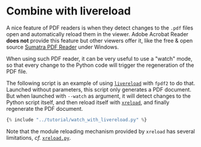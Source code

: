 # Combine with livereload

A nice feature of PDF readers is when they detect changes to the `.pdf` files open
and automatically reload them in the viewer.
Adobe Acrobat Reader **does not** provide this feature but other viewers offer it,
like the free & open source [Sumatra PDF Reader](https://www.sumatrapdfreader.org) under Windows.

When using such PDF reader, it can be very useful to use a "watch" mode,
so that every change to the Python code will trigger the regeneration of the PDF file.

The following script is an example of using [`livereload`](https://pypi.org/project/livereload/) with `fpdf2` to do that.
Launched without parameters, this script only generates a PDF document.
But when launched with `--watch` as argument,
it will detect changes to the Python script itself,
and then reload itself with [`xreload`](https://pypi.org/project/xreload/),
and finally regenerate the PDF document.

```python
{% include "../tutorial/watch_with_livereload.py" %}
```

Note that the module reloading mechanism provided by `xreload`
has several limitations, _cf._ [`xreload.py`](https://github.com/Lucas-C/xreload/blob/master/src/xreload.py#L8).

